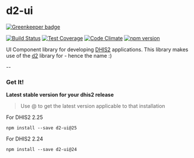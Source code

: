 # d2-ui

[![Greenkeeper badge](https://badges.greenkeeper.io/dhis2/d2-ui.svg)](https://greenkeeper.io/)

[![Build Status](https://travis-ci.org/dhis2/d2-ui.svg)](https://travis-ci.org/dhis2/d2-ui)
[![Test Coverage](https://codeclimate.com/github/dhis2/d2-ui/badges/coverage.svg)](https://codeclimate.com/github/dhis2/d2-ui/coverage)
[![Code Climate](https://codeclimate.com/github/dhis2/d2-ui/badges/gpa.svg)](https://codeclimate.com/github/dhis2/d2-ui)
[![npm version](https://badge.fury.io/js/d2-ui.svg)](https://badge.fury.io/js/d2-ui)

UI Component library for developing [DHIS2](http://www.dhis2.org) applications. This library makes use of the [d2](https://github.com/dhis2/d2) library for - hence the name :)

--

### Get It! 

__Latest stable version for your dhis2 release__

> Use @<dhis2-release-version> to get the latest version applicable to that installation

For DHIS2 2.25
```
npm install --save d2-ui@25
```

For DHIS2 2.24
```
npm install --save d2-ui@24
```

